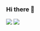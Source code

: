 ### Hi there 👋

<!--
**BXZ1/BXZ1** is a ✨ _special_ ✨ repository because its `README.md` (this file) appears on your GitHub profile.

Here are some ideas to get you started:

- 🔭 I’m currently working on ...
- 🌱 I’m currently learning ...
- 👯 I’m looking to collaborate on ...
- 🤔 I’m looking for help with ...
- 💬 Ask me about ...
- 📫 How to reach me: ...
- 😄 Pronouns: ...
- ⚡ Fun fact: ...
-->


![](https://raw.githubusercontent.com/BXZ1/BXZ1/output/github-contribution-grid-snake.svg#gh-light-mode-only)
![](https://raw.githubusercontent.com/BXZ1/BXZ1/output/github-contribution-grid-snake-dark.svg#gh-dark-mode-only)
